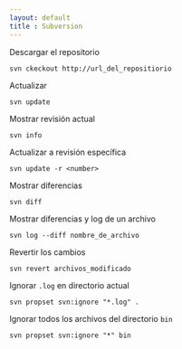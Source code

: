 ```yaml
---
layout: default
title : Subversion
---
```

Descargar el repositorio

	svn ckeckout http://url_del_repositiorio

Actualizar

	svn update

Mostrar revisión actual

    svn info

Actualizar a revisión específica

	svn update -r <number>

Mostrar diferencias

    svn diff

Mostrar diferencias y log de un archivo

    svn log --diff nombre_de_archivo

Revertir los cambios

    svn revert archivos_modificado

Ignorar `.log` en directorio actual

    svn propset svn:ignore "*.log" .

Ignorar todos los archivos del directorio `bin`

    svn propset svn:ignore "*" bin
